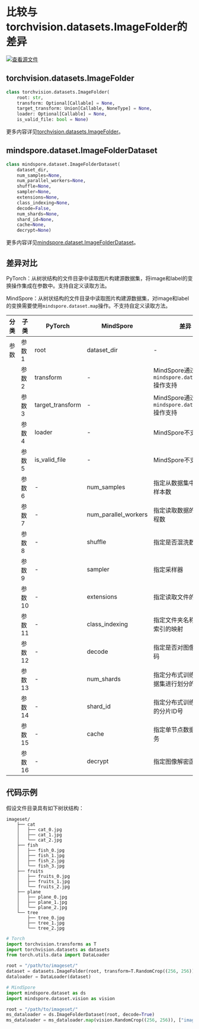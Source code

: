 # 比较与torchvision.datasets.ImageFolder的差异

[![查看源文件](https://mindspore-website.obs.cn-north-4.myhuaweicloud.com/website-images/r2.3.q1/resource/_static/logo_source.svg)](https://gitee.com/mindspore/docs/blob/r2.3.q1/docs/mindspore/source_zh_cn/note/api_mapping/pytorch_diff/ImageFolder.md)

## torchvision.datasets.ImageFolder

```python
class torchvision.datasets.ImageFolder(
    root: str,
    transform: Optional[Callable] = None,
    target_transform: Union[Callable, NoneType] = None,
    loader: Optional[Callable] = None,
    is_valid_file: bool = None)
```

更多内容详见[torchvision.datasets.ImageFolder](https://pytorch.org/vision/0.9/datasets.html#torchvision.datasets.ImageFolder)。

## mindspore.dataset.ImageFolderDataset

```python
class mindspore.dataset.ImageFolderDataset(
    dataset_dir,
    num_samples=None,
    num_parallel_workers=None,
    shuffle=None,
    sampler=None,
    extensions=None,
    class_indexing=None,
    decode=False,
    num_shards=None,
    shard_id=None,
    cache=None,
    decrypt=None)
```

更多内容详见[mindspore.dataset.ImageFolderDataset](https://mindspore.cn/docs/zh-CN/r2.3.0rc1/api_python/dataset/mindspore.dataset.ImageFolderDataset.html#mindspore.dataset.ImageFolderDataset)。

## 差异对比

PyTorch：从树状结构的文件目录中读取图片构建源数据集，将image和label的变换操作集成在参数中。支持自定义读取方法。

MindSpore：从树状结构的文件目录中读取图片构建源数据集，对image和label的变换需要使用`mindspore.dataset.map`操作。不支持自定义读取方法。

| 分类 | 子类 |PyTorch | MindSpore | 差异 |
| --- | ---   | ---   | ---        |---  |
|参数 | 参数1 | root    | dataset_dir    | - |
|     | 参数2 | transform    | -   | MindSpore通过 `mindspore.dataset.map` 操作支持 |
|     | 参数3 | target_transform    | -   | MindSpore通过 `mindspore.dataset.map` 操作支持 |
|     | 参数4 | loader    | -   | MindSpore不支持 |
|     | 参数5 | is_valid_file    | -   | MindSpore不支持 |
|     | 参数6 | -    | num_samples | 指定从数据集中读取的样本数 |
|     | 参数7 | -    | num_parallel_workers | 指定读取数据的工作线程数 |
|     | 参数8 | -    | shuffle  | 指定是否混洗数据集 |
|     | 参数9 | -    | sampler  | 指定采样器 |
|     | 参数10 | -    | extensions | 指定读取文件的扩展名 |
|     | 参数11 | -    | class_indexing | 指定文件夹名称到label索引的映射 |
|     | 参数12 | -    | decode | 指定是否对图像进行解码 |
|     | 参数13 | -    | num_shards | 指定分布式训练时将数据集进行划分的分片数 |
|     | 参数14 | -    | shard_id | 指定分布式训练时使用的分片ID号 |
|     | 参数15 | -    | cache | 指定单节点数据缓存服务 |
|     | 参数16 | -    | decrypt | 指定图像解密函数 |

## 代码示例

假设文件目录具有如下树状结构：

```text
imageset/
    ├── cat
    │   ├── cat_0.jpg
    │   ├── cat_1.jpg
    │   └── cat_2.jpg
    ├── fish
    │   ├── fish_0.jpg
    │   ├── fish_1.jpg
    │   ├── fish_2.jpg
    │   └── fish_3.jpg
    ├── fruits
    │   ├── fruits_0.jpg
    │   ├── fruits_1.jpg
    │   └── fruits_2.jpg
    ├── plane
    │   ├── plane_0.jpg
    │   ├── plane_1.jpg
    │   └── plane_2.jpg
    └── tree
        ├── tree_0.jpg
        ├── tree_1.jpg
        └── tree_2.jpg
```

```python
# Torch
import torchvision.transforms as T
import torchvision.datasets as datasets
from torch.utils.data import DataLoader

root = "/path/to/imageset/"
dataset = datasets.ImageFolder(root, transform=T.RandomCrop((256, 256)))
dataloader = DataLoader(dataset)

# MindSpore
import mindspore.dataset as ds
import mindspore.dataset.vision as vision

root = "/path/to/imageset/"
ms_dataloader = ds.ImageFolderDataset(root, decode=True)
ms_dataloader = ms_dataloader.map(vision.RandomCrop((256, 256)), ["image"])
```
